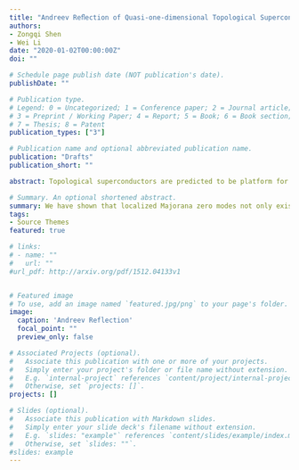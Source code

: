```yaml
---
title: "Andreev Reﬂection of Quasi-one-dimensional Topological Superconductor as Fingerprints of Localized Majorana Zero Mode"
authors:
- Zongqi Shen
- Wei Li
date: "2020-01-02T00:00:00Z"
doi: ""

# Schedule page publish date (NOT publication's date).
publishDate: ""

# Publication type.
# Legend: 0 = Uncategorized; 1 = Conference paper; 2 = Journal article;
# 3 = Preprint / Working Paper; 4 = Report; 5 = Book; 6 = Book section;
# 7 = Thesis; 8 = Patent
publication_types: ["3"]

# Publication name and optional abbreviated publication name.
publication: "Drafts"
publication_short: ""

abstract: Topological superconductors are predicted to be platform for Majorana zero modes which are expected to realize topological quantum computing. However, dispersive chiral Majorana edge modes, being extended, can not be utilized for quantum computing. In this work, we show that the quasi-one-dimensional $p_{x}+i p_{y}$ superconductor can host localized Majorana zero modes and can be detected via Andreev reﬂection. Quantized zero-bias peak(ZBP) is observed in quasi-one-dimensional N-S junction and 2D open N-S-N systems in quasi-1D limit. We show that the ZBP is rubust againt contact barrier and thus topologically protected. These ﬁndings not only initiate new platforms for localized Majorana zero modes, but also provide an avenue for probing the pairing symmetry of topological superconductors via Andreev reﬂection experiements.

# Summary. An optional shortened abstract.
summary: We have shown that localized Majorana zero modes not only exist in strict 1D systems, but also 2D $p_{x}+i p_{y}$ superconductors in quasi-one-dimensional limit.
tags:
- Source Themes
featured: true

# links:
# - name: ""
#   url: ""
#url_pdf: http://arxiv.org/pdf/1512.04133v1


# Featured image
# To use, add an image named `featured.jpg/png` to your page's folder. 
image:
  caption: 'Andreev Reflection'
  focal_point: ""
  preview_only: false

# Associated Projects (optional).
#   Associate this publication with one or more of your projects.
#   Simply enter your project's folder or file name without extension.
#   E.g. `internal-project` references `content/project/internal-project/index.md`.
#   Otherwise, set `projects: []`.
projects: []

# Slides (optional).
#   Associate this publication with Markdown slides.
#   Simply enter your slide deck's filename without extension.
#   E.g. `slides: "example"` references `content/slides/example/index.md`.
#   Otherwise, set `slides: ""`.
#slides: example
---
```


